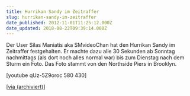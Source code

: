 ```yaml
---
title: Hurrikan Sandy im Zeitraffer
slug: hurrikan-sandy-im-zeitraffer
date_published: 2012-11-01T11:25:12.000Z
date_updated: 2018-08-22T09:39:14.000Z
---
```


Der User Silas Maniatis aka SMvideoChan hat den Hurrikan Sandy im Zeitraffer festgehalten. Er machte dazu alle 30 Sekunden ab Sonntag nachmittags (als dort noch alles normal war) bis zum Dienstag nach dem Sturm ein Foto. Das Foto stammt von den Northside Piers in Brooklyn.

[youtube qUz-5Z9oroc 580 430]

[[via (archiviert)](http://web.archive.org/web/20121103224635/http://de.engadget.com:80/2012/11/01/hurrikan-sandy-im-zeitraffer-in-new-york-video)]
